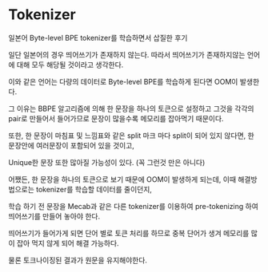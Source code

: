 # Tokenizer

일본어 Byte-level BPE tokenizer를 학습하면서 삽질한 후기

일단 일본어의 경우 띄어쓰기가 존재하지 않는다. 따라서 띄어쓰기가 존재하지않는 언어에 대해 모두 해당될 것이라고 생각한다.

이와 같은 언어는 다량의 데이터로 Byte-level BPE를 학습하게 된다면 OOM이 발생한다.

그 이유는 BBPE 알고리즘에 의해 한 문장을 하나의 토큰으로 설정하고 그것을 각각의 pair로 만들어서 들어가므로 문장이 많을수록 메모리를 잡아먹기 때문이다.

또한, 한 문장이 마침표 및 느낌표와 같은 split 마크 마다 split이 되어 있지 않다면, 한 문장안에 여러문장이 포함되어 있을 것이고,

Unique한 문장 또한 많아질 가능성이 있다. (꼭 그런것 만은 아니다)

어쨌든, 한 문장을 하나의 토큰으로 보기 때문에 OOM이 발생하게 되는데, 이때 해결방법으로는 tokenizer를 학습할 데이터를 줄이던지,

학습 하기 전 문장을 Mecab과 같은 다른 tokenizer를 이용하여 pre-tokenizing 하여 띄어쓰기를 만들어 놓아야 한다.

띄어쓰기가 들어가게 되면 단어 별로 토큰 처리를 하므로 중복 단어가 생겨 메모리를 많이 잡아 먹지 않게 되어 해결 가능하다.

물론 토크나이징된 결과가 원문을 유지해야한다. 

